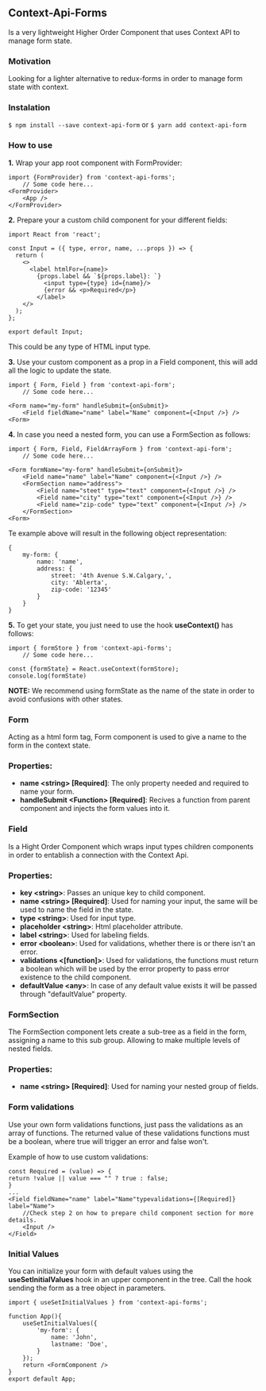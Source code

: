## Context-Api-Forms

Is a very lightweight Higher Order Component that uses Context API to manage form state.

### Motivation

Looking for a lighter alternative to redux-forms in order to manage form state with context.

### Instalation

`$ npm install --save context-api-form`
or
`$ yarn add context-api-form`

### How to use

**1.** Wrap your app root component with FormProvider:

```
import {FormProvider} from 'context-api-forms';
    // Some code here...
<FormProvider>
    <App />
</FormProvider>
```

**2.** Prepare your a custom child component for your different fields:

```
import React from 'react';

const Input = ({ type, error, name, ...props }) => {
  return (
    <>
      <label htmlFor={name}>
        {props.label && `${props.label}: `}
          <input type={type} id={name}/>
          {error && <p>Required</p>}
        </label>
    </>
  );
};

export default Input;
```

This could be any type of HTML input type.

**3.** Use your custom component as a prop in a Field component, this will add all the logic to update the state.

```
import { Form, Field } from 'context-api-form';
    // Some code here...

<Form name="my-form" handleSubmit={onSubmit}>
    <Field fieldName="name" label="Name" component={<Input />} />
<Form>
```

**4.** In case you need a nested form, you can use a FormSection as follows:

```
import { Form, Field, FieldArrayForm } from 'context-api-form';
    // Some code here...

<Form formName="my-form" handleSubmit={onSubmit}>
    <Field name="name" label="Name" component={<Input />} />
    <FormSection name="address">
        <Field name="steet" type="text" component={<Input />} />
        <Field name="city" type="text" component={<Input />} />
        <Field name="zip-code" type="text" component={<Input />} />
    </FormSection>
<Form>
```

Te example above will result in the following object representation:

```
{
    my-form: {
        name: 'name',
        address: {
            street: '4th Avenue S.W.Calgary,',
            city: 'Ablerta',
            zip-code: '12345'
        }
    }
}
```

**5.** To get your state, you just need to use the hook **useContext()** has follows:

```
import { formStore } from 'context-api-forms';
    // Some code here...

const {formState} = React.useContext(formStore);
console.log(formState)
```

**NOTE:** We recommend using formState as the name of the state in order to avoid confusions with other states.

### Form

Acting as a html form tag, Form component is used to give a name to the form in the context state.

### Properties:

-   **name \<string> [Required]**: The only property needed and required to name your form.
-   **handleSubmit \<Function> [Required]**: Recives a function from parent component and injects the form values into it.

### Field

Is a Hight Order Component which wraps input types children components in order to entablish a connection with the Context Api.

### Properties:

-   **key \<string>**: Passes an unique key to child component.
-   **name \<string> [Required]**: Used for naming your input, the same will be used to name the field in the state.
-   **type \<string>**: Used for input type.
-   **placeholder \<string>**: Html placeholder attribute.
-   **label \<string>**: Used for labeling fields.
-   **error \<boolean>**: Used for validations, whether there is or there isn't an error.
-   **validations \<[function]>**: Used for validations, the functions must return a boolean which will be used by the error property to pass error existence to the child component.
-   **defaultValue \<any>**: In case of any default value exists it will be passed through "defaultValue" property.

### FormSection

The FormSection component lets create a sub-tree as a field in the form, assigning a name to this sub group. Allowing to make multiple levels of nested fields.

### Properties:

-   **name \<string> [Required]**: Used for naming your nested group of fields.

### Form validations

Use your own form validations functions, just pass the validations as an array of functions. The returned value of these validations functions must be a boolean, where true will trigger an error and false won't.

Example of how to use custom validations:

```
const Required = (value) => {
return !value || value === "" ? true : false;
}
...
<Field fieldName="name" label="Name"typevalidations={[Required]} label="Name">
    //Check step 2 on how to prepare child component section for more details.
    <Input />
</Field>
```

### Initial Values

You can initialize your form with default values using the **useSetInitialValues** hook in an upper component in the tree.
Call the hook sending the form as a tree object in parameters.

```
import { useSetInitialValues } from 'context-api-forms';

function App(){
    useSetInitialValues({
        'my-form': {
            name: 'John',
            lastname: 'Doe',
        }
    });
    return <FormComponent />
}
export default App;
```
